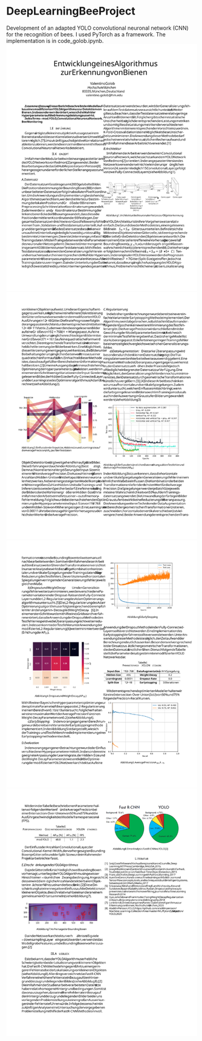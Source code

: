 # DeepLearningBeeProject
Development of an adapted YOLO convolutional neuronal network (CNN) for the recognition of bees. I used PyTorch as a framework. The implementation is in code_golob.ipynb.
<img src="images/pdf-1.svg">
<img src="images/pdf-2.svg">
<img src="images/pdf-3.svg">
<img src="images/pdf-4.svg">
